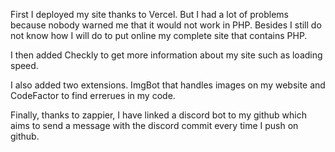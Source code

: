 First I deployed my site thanks to Vercel. But I had a lot of problems because nobody warned me that it would not work in PHP. Besides I still do not know how I will do to put online my complete site that contains PHP.

I then added Checkly to get more information about my site such as loading speed.

I also added two extensions. ImgBot that handles images on my website and CodeFactor to find errerues in my code.

Finally, thanks to zappier, I have linked a discord bot to my github which aims to send a message with the discord commit every time I push on github. 
